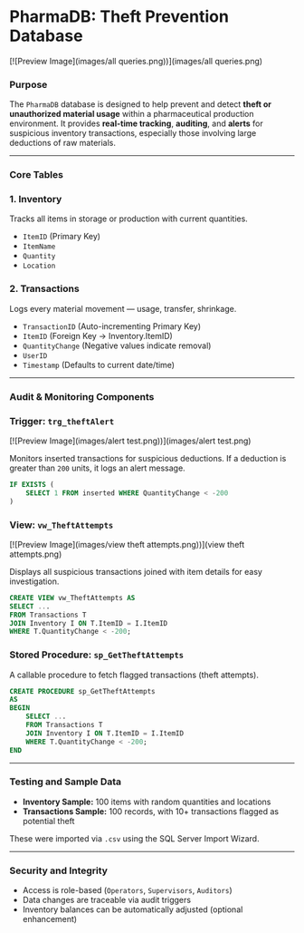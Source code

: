 # PharmaDB: Theft Prevention Database

[![Preview Image](images/all queries.png))](images/all queries.png)

### **Purpose**

The `PharmaDB` database is designed to help prevent and detect **theft or unauthorized material usage** within a pharmaceutical production environment. It provides **real-time tracking**, **auditing**, and **alerts** for suspicious inventory transactions, especially those involving large deductions of raw materials.

---

### **Core Tables**

### **1. Inventory**

Tracks all items in storage or production with current quantities.

- `ItemID` (Primary Key)
- `ItemName`
- `Quantity`
- `Location`

### **2. Transactions**

Logs every material movement — usage, transfer, shrinkage.

- `TransactionID` (Auto-incrementing Primary Key)
- `ItemID` (Foreign Key → Inventory.ItemID)
- `QuantityChange` (Negative values indicate removal)
- `UserID`
- `Timestamp` (Defaults to current date/time)

---

### **Audit & Monitoring Components**

### **Trigger: `trg_theftAlert`**

[![Preview Image](images/alert test.png))](images/alert test.png)

Monitors inserted transactions for suspicious deductions. If a deduction is greater than `200` units, it logs an alert message.

```sql
IF EXISTS (
    SELECT 1 FROM inserted WHERE QuantityChange < -200
)
```

### **View: `vw_TheftAttempts`**

[![Preview Image](images/view theft attempts.png))](view theft attempts.png)

Displays all suspicious transactions joined with item details for easy investigation.

```sql
CREATE VIEW vw_TheftAttempts AS
SELECT ...
FROM Transactions T
JOIN Inventory I ON T.ItemID = I.ItemID
WHERE T.QuantityChange < -200;
```

### **Stored Procedure: `sp_GetTheftAttempts`**

A callable procedure to fetch flagged transactions (theft attempts).

```sql
CREATE PROCEDURE sp_GetTheftAttempts
AS
BEGIN
    SELECT ...
    FROM Transactions T
    JOIN Inventory I ON T.ItemID = I.ItemID
    WHERE T.QuantityChange < -200;
END
```

---

### **Testing and Sample Data**

- **Inventory Sample:** 100 items with random quantities and locations
- **Transactions Sample:** 100 records, with 10+ transactions flagged as potential theft

These were imported via `.csv` using the SQL Server Import Wizard.

---

### **Security and Integrity**

- Access is role-based (`Operators`, `Supervisors`, `Auditors`)
- Data changes are traceable via audit triggers
- Inventory balances can be automatically adjusted (optional enhancement)